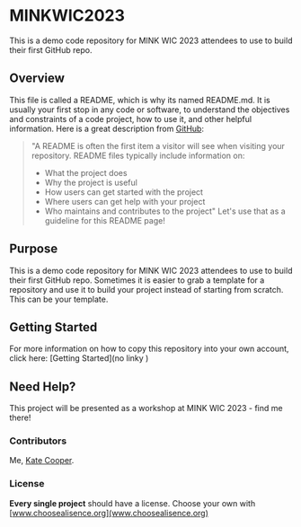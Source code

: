 # MINKWIC2023
This is a demo code repository for MINK WIC 2023 attendees to use to build their first GitHub repo.

## Overview
This file is called a README, which is why its named README.md. It is usually your first stop in any code or software, to understand the objectives and constraints of a code project, how to use it, and other helpful information. Here is a great description from [GitHub](https://docs.github.com/en/repositories/managing-your-repositorys-settings-and-features/customizing-your-repository/about-readmes):  
>"A README is often the first item a visitor will see when visiting your repository. README files typically include information on:
>  - What the project does
>  - Why the project is useful
>  - How users can get started with the project
>  - Where users can get help with your project
>  - Who maintains and contributes to the project"
Let's use that as a guideline for this README page! 

## Purpose
This is a demo code repository for MINK WIC 2023 attendees to use to build their first GitHub repo. Sometimes it is easier to grab a template for a repository and use it to build your project instead of starting from scratch. This can be your template.

## Getting Started
For more information on how to copy this repository into your own account, click here: [Getting Started](no linky )

## Need Help?
This project will be presented as a workshop at MINK WIC 2023 - find me there!

### Contributors
Me, [Kate Cooper](https://www.unomaha.edu/college-of-information-science-and-technology/about/faculty-staff/kate-cooper.php).

### License
**Every single project** should have a license. Choose your own with [www.choosealisence.org](www.choosealisence.org)
